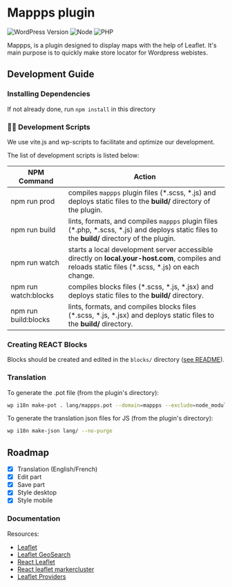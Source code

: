 # Mappps plugin

![WordPress Version](https://img.shields.io/badge/wordpress-%3E%3D%206.2-blue)
![Node](https://img.shields.io/badge/node-%3E%3D%2018-brightgreen)
![PHP](https://img.shields.io/badge/php-%5E8.0-blue)

Mappps, is a plugin designed to display maps with the help of Leaflet.
It's main purpose is to quickly make store locator for Wordpress webistes.

## Development Guide

### Installing Dependencies

If not already done, run `npm install` in this directory

### 🧙‍♂️ Development Scripts

We use vite.js and wp-scripts to facilitate and optimize our development.

The list of development scripts is listed below:

| NPM Command          | Action                                                                                                                                               |
| -------------------- | ---------------------------------------------------------------------------------------------------------------------------------------------------- |
| npm run prod         | compiles `mappps` plugin files (\*.scss, \*.js) and deploys static files to the **build/** directory of the plugin.                                  |
| npm run build        | lints, formats, and compiles `mappps` plugin files (\*.php, \*.scss, \*.js) and deploys static files to the **build/** directory of the plugin.      |
| npm run watch        | starts a local development server accessible directly on **local.your-host.com**, compiles and reloads static files (\*.scss, \*.js) on each change. |
| npm run watch:blocks | compiles blocks files (\*.scss, \*.js, \*.jsx) and deploys static files to the **build/** directory.                                                 |
| npm run build:blocks | lints, formats, and compiles blocks files (\*.scss, \*.js, \*.jsx) and deploys static files to the **build/** directory.                             |

### Creating REACT Blocks

Blocks should be created and edited in the `blocks/` directory ([see README](./blocks/README.md)).

### Translation

To generate the .pot file (from the plugin's directory):

```bash
wp i18n make-pot . lang/mappps.pot --domain=mappps --exclude=node_modules,vendor,lang --include=*.php,build
```

To generate the translation json files for JS (from the plugin's directory):

```bash
wp i18n make-json lang/ --no-purge
```

## Roadmap

- [x] Translation (English/French)
- [x] Edit part
- [x] Save part
- [x] Style desktop
- [x] Style mobile

### Documentation

Resources:

- [Leaflet](https://leafletjs.com/)
- [Leaflet GeoSearch](https://smeijer.github.io/leaflet-geosearch/)
- [React Leaflet](https://react-leaflet.js.org/)
- [React leaflet markercluster](https://www.npmjs.com/package/@changey/react-leaflet-markercluster)
- [Leaflet Providers](https://leaflet-extras.github.io/leaflet-providers/preview/)
